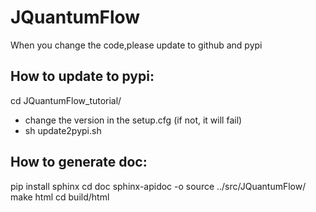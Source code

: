 # JQuantumFlow
When you change the code,please update to github and pypi

## How to update to pypi:
cd JQuantumFlow_tutorial/
- change the version in the setup.cfg (if not, it will fail) 
- sh update2pypi.sh

## How to generate doc:
pip install sphinx
cd doc
sphinx-apidoc -o source ../src/JQuantumFlow/
make html
cd build/html


